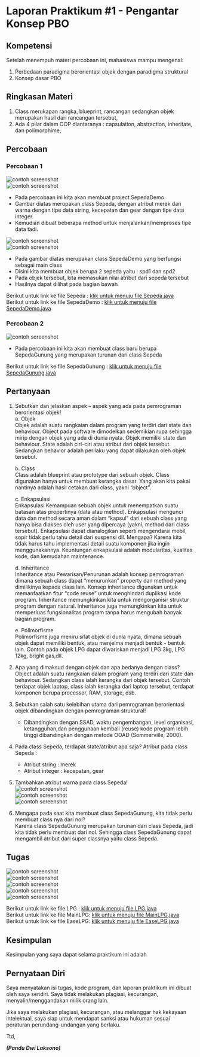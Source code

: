 # Laporan Praktikum #1 - Pengantar Konsep PBO

## Kompetensi

Setelah menempuh materi percobaan ini, mahasiswa mampu mengenal:
1. Perbedaan paradigma berorientasi objek dengan paradigma struktural
2. Konsep dasar PBO

## Ringkasan Materi

1. Class merukapan rangka, blueprint, rancangan sedangkan objek merupakan hasil dari rancangan tersebut,
2. Ada 4 pilar dalam OOP diantaranya : capsulation, abstraction, inheritate, dan polimorphime,

## Percobaan

### Percobaan 1

![contoh screenshot](img/Screenshot4.png)<br>
![contoh screenshot](img/Screenshot5.png)<br>

- Pada percobaan ini kita akan membuat project SepedaDemo.
- Gambar diatas merupakan class Sepeda, dengan atribut merek dan warna dengan tipe data string, kecepatan dan gear dengan tipe data integer.
- Kemudian dibuat beberapa method untuk menjalankan/memproses tipe data tadi.

![contoh screenshot](img/Screenshot6.png)<br>
![contoh screenshot](img/Screenshot7.png)<br>

- Pada gambar diatas merupakan class SepedaDemo yang berfungsi sebagai main class
- Disini kita membuat objek berupa 2 sepeda yaitu : spd1 dan spd2
- Pada objek tersebut, kita memasukan nilai atribut dari sepeda tersebut
- Hasilnya dapat dilihat pada bagian bawah

Berikut untuk link ke file Sepeda : [klik untuk menuju file Sepeda.java](../../src/1_Pengantar_Konsep_PBO/Sepeda.java)<br>
Berikut untuk link ke file SepedaDemo : [klik untuk menuju file SepedaDemo.java](../../src/1_Pengantar_Konsep_PBO/SepedaDemo.java)

### Percobaan 2

![contoh screenshot](img/Screenshot8.png)
- Pada percobaan ini kita akan membuat class baru berupa SepedaGunung yang merupakan turunan dari class Sepeda

Berikut untuk link ke file SepedaGunung : [klik untuk menuju file SepedaGunung.java](../../src/1_Pengantar_Konsep_PBO/SepedaGunung.java)

## Pertanyaan

1.	Sebutkan dan jelaskan aspek – aspek yang ada pada pemrograman berorientasi objek!<br>
    a.	Objek<br>
            Objek adalah suatu rangkaian dalam program yang terdiri dari state dan behaviour. Object pada software dimodelkan sedemikian         rupa sehingga mirip dengan objek yang ada di dunia nyata. Objek memiliki state dan behaviour. State adalah ciri-ciri atau               atribut dari objek tersebut. Sedangkan behavior adalah perilaku yang dapat dilakukan oleh objek tersebut.

    b.	Class<br>
            Class adalah blueprint atau prototype dari sebuah objek. Class digunakan hanya untuk membuat kerangka dasar. Yang akan kita         pakai nantinya adalah hasil cetakan dari class, yakni “object”.

    c.	Enkapsulasi<br>
            Enkapsulasi Kemampuan sebuah objek untuk menempatkan suatu batasan atas propertinya (data atau method). Enkapsulasi mengunci         data dan method secara aman dalam “kapsul” dari sebuah class yang hanya bisa diakses oleh user yang dipercaya (yakni, method             dari class tersebut). Enkapsulasi dapat dianalogikan seperti mengendarai mobil, sopir tidak perlu tahu detail dari suspensi dll.         Mengapa? Karena kita tidak harus tahu implementasi detail suatu komponen jika ingin menggunakannya. Keuntungan enkapsulasi               adalah modularitas, kualitas kode, dan kemudahan maintenance.

    d.	Inheritance<br>
            Inheritance atau Pewarisan/Penurunan adalah konsep pemrograman dimana sebuah class dapat “menurunkan” property dan method           yang dimilikinya kepada class lain. Konsep inheritance digunakan untuk memanfaatkan fitur “code reuse” untuk menghindari                 duplikasi kode program. Inheritance memungkinkan kita untuk mengorganisir struktur program dengan natural. Inheritance juga             memungkinkan kita untuk memperluas fungsionalitas program tanpa harus mengubah banyak bagian program.

    e.	Polimorfisme<br>
            Polimorfisme juga meniru sifat objek di dunia nyata, dimana sebuah objek dapat memiliki bentuk, atau menjelma menjadi bentuk         - bentuk lain. Contoh pada objek LPG dapat diwariskan menjadi LPG 3kg, LPG 12kg, bright gas,dll.
 
2.	Apa yang dimaksud dengan objek dan apa bedanya dengan class?<br>
    Object adalah suatu rangkaian dalam program yang terdiri dari state dan behaviour. Sedangkan class ialah kerangka dari objek             tersebut. Contoh terdapat objek laptop, class ialah kerangka dari laptop tersebut, terdapat  komponen berupa processor, RAM,             storage, dsb.

3.	Sebutkan salah satu kelebihan utama dari pemrograman berorientasi objek dibandingkan dengan pemrograman struktural!<br>
    -	Dibandingkan dengan SSAD, waktu pengembangan, level organisasi, ketangguhan,dan penggunaan kembali (reuse) kode program lebih           tinggi dibandingkan dengan metode OOAD (Sommerville, 2000).

4.	Pada class Sepeda, terdapat state/atribut apa saja?
    Atribut pada class Sepeda :
    -	Atribut string : merek
    -	Atribut integer : kecepatan, gear

5.	Tambahkan atribut warna pada class Sepeda!<br>
    ![contoh screenshot](img/Screenshot1.png)<br>
    ![contoh screenshot](img/Screenshot2.png)<br>
    ![contoh screenshot](img/Screenshot3.png)<br>
    
6.	Mengapa pada saat kita membuat class SepedaGunung, kita tidak perlu membuat class nya dari nol?<br>
        Karena class SepedaGunung merupakan turunan dari class Sepeda, jadi kita tidak perlu membuat dari nol. Sehingga class               SepedaGunung dapat mengambil atribut dari super classnya yaitu class Sepeda.
        



## Tugas

![contoh screenshot](img/Screenshot9.png)<br>
![contoh screenshot](img/Screenshot10.png)<br>
![contoh screenshot](img/Screenshot11png)<br>
![contoh screenshot](img/Screenshot12.png)<br>
![contoh screenshot](img/Screenshot13.png)<br>

Berikut untuk link ke file LPG : [klik untuk menuju file LPG.java](../../src/1_Pengantar_Konsep_PBO/LPG.java)<br>
Berikut untuk link ke file MainLPG: [klik untuk menuju file MainLPG.java](../../src/1_Pengantar_Konsep_PBO/MainLPG.java)<br>
Berikut untuk link ke file EaseLPG: [klik untuk menuju file EaseLPG.java](../../src/1_Pengantar_Konsep_PBO/EaseLPG.java)<br>

## Kesimpulan

Kesimpulan yang saya dapat selama praktikum ini adalah 

## Pernyataan Diri

Saya menyatakan isi tugas, kode program, dan laporan praktikum ini dibuat oleh saya sendiri. Saya tidak melakukan plagiasi, kecurangan, menyalin/menggandakan milik orang lain.

Jika saya melakukan plagiasi, kecurangan, atau melanggar hak kekayaan intelektual, saya siap untuk mendapat sanksi atau hukuman sesuai peraturan perundang-undangan yang berlaku.

Ttd,

***(Pandu Dwi Laksono)***

